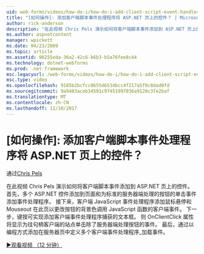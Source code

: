 ```yaml
---
uid: web-forms/videos/how-do-i/how-do-i-add-client-script-event-handlers-controls-on-an-aspnet-page
title: "[如何操作]: 添加客户端脚本事件处理程序将 ASP.NET 页上的控件？ | Microsoft Docs"
author: rick-anderson
description: "在此视频 Chris Pels 演示如何将客户端脚本事件添加到 ASP.NET 页上的控件。 首先，多个 ASP.NET 控件添加到页和 e..."
ms.author: aspnetcontent
manager: wpickett
ms.date: 04/23/2009
ms.topic: article
ms.assetid: 90255eda-36a2-42c6-b6b3-b5a76fee8c44
ms.technology: dotnet-webforms
ms.prod: .net-framework
msc.legacyurl: /web-forms/videos/how-do-i/how-do-i-add-client-script-event-handlers-controls-on-an-aspnet-page
msc.type: video
ms.openlocfilehash: 9185b2bcfcc0655d6534bcc4f217a5f9c8dad0fd
ms.sourcegitcommit: 9a9483aceb34591c97451997036a9120c3fe2baf
ms.translationtype: MT
ms.contentlocale: zh-CN
ms.lasthandoff: 11/10/2017
---
```

<a name="how-do-i-add-client-script-event-handlers-controls-on-an-aspnet-page"></a>[如何操作]: 添加客户端脚本事件处理程序将 ASP.NET 页上的控件？
====================
通过[Chris Pels](https://twitter.com/chrispels)

在此视频 Chris Pels 演示如何将客户端脚本事件添加到 ASP.NET 页上的控件。 首先，多个 ASP.NET 控件添加到页面和为标准的服务器端处理的按钮的单击事件添加事件处理程序。 接下来，客户端 JavaScript 事件处理程序添加鼠标悬停和 Mouseout 在此页以更改按钮的背景色调用 JavaScript 函数的客户端事件。 下一步，键按可实现添加客户端事件处理程序捕获的文本框。 则 OnClientClick 属性将显示为往句柄客户端的站点单击除了服务器端处理按钮的事件。 最后，通过以编程方式添加在服务器页中定义多个客户端事件处理程序\_加载事件。

[&#9654;观看视频 （12 分钟）](https://channel9.msdn.com/Blogs/ASP-NET-Site-Videos/how-do-i-add-client-script-event-handlers-controls-on-an-aspnet-page)
